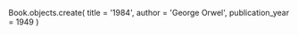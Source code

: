 Book.objects.create(
    title = '1984',
    author = 'George Orwel',
    publication_year = 1949
)
